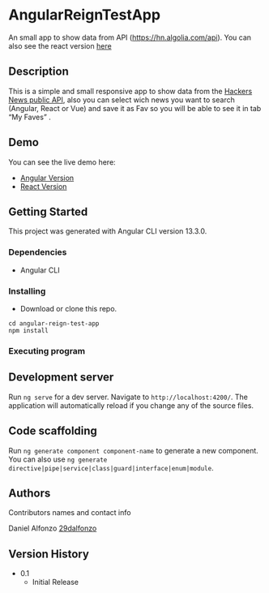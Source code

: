 # AngularReignTestApp

An small app to show data from API (https://hn.algolia.com/api). You can also see the react version [here](https://github.com/29dalfonzo/react-reign-test-app/)

## Description

This is a simple and small responsive app to show data from the [Hackers News public API](https://hn.algolia.com/api), also you can select wich news you want to search (Angular, React or Vue) and save it as Fav so you will be able to see it in tab “My Faves” .

## Demo

You can see the live demo here:
* [Angular Version](https://29dalfonzo-hackernews-a.netlify.app/)
* [React Version](https://29dalfonzo-hackernews.netlify.app/)

## Getting Started

This project was generated with Angular CLI version 13.3.0.

### Dependencies

* Angular CLI

### Installing

* Download or clone this repo.
```
cd angular-reign-test-app
npm install
```

### Executing program

## Development server

Run `ng serve` for a dev server. Navigate to `http://localhost:4200/`. The application will automatically reload if you change any of the source files.

## Code scaffolding

Run `ng generate component component-name` to generate a new component. You can also use `ng generate directive|pipe|service|class|guard|interface|enum|module`.


## Authors

Contributors names and contact info

Daniel Alfonzo 
[29dalfonzo](https://29dalfonzo.netlify.app/)

## Version History

* 0.1
    * Initial Release

